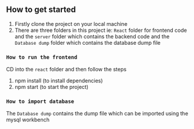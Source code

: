 ## How to get started

1. Firstly clone the project on your local machine
2. There are three folders in this project ie: `React` folder for frontend code and the `server` folder which contains the backend code and the `Database dump` folder which contains the database dump file

### `How to run the frontend`

CD into the `react` folder and then follow the steps

1. npm install (to install dependencies)
2. npm start (to start the project)

### `How to import database`

The `Database dump` contains the dump file which can be imported using the mysql workbench
